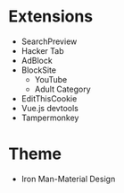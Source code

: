 # Extensions

- SearchPreview
- Hacker Tab
- AdBlock
- BlockSite
  - YouTube
  - Adult Category
- EditThisCookie
- Vue.js devtools
- Tampermonkey

# Theme

- Iron Man-Material Design

